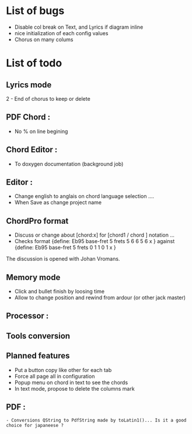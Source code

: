 List of bugs
============

- Disable col break on Text, and Lyrics if diagram inline
- nice initialization of each config values
- Chorus on many colums


List of  todo
===============


Lyrics mode
------------

2 - End of chorus to keep or delete


PDF Chord :
----------

- No % on line begining

Chord Editor :
------------

- To doxygen documentation (background job)


Editor :
-------

- Change english to anglais on chord language selection ....
- When  Save as change project name

ChordPro format
---------------

- Discuss or change about [chord:x] for [chord1 / chord ] notation ...
- Checks format {define: Eb95 base-fret 5 frets 5 6 6 5 6 x } against
{define: Eb95 base-fret 5 frets 0 1 1 0 1 x }

The discussion is opened with Johan Vromans.

Memory mode
-----------

- Click and bullet finish by loosing time
- Allow to change position and rewind from ardour (or other jack master)


Processor :
----------


Tools conversion
-----------------


Planned features
------------------
- Put a button  copy like other for each tab
- Force all page all in configuration
- Popup menu on chord in text to see the chords
- In text mode, propose to delete the columns mark


PDF :
----
    - Conversions QString to PdfString made by toLatin1()... Is it a good choice for japaneese ?
